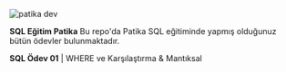 
![patika dev](https://github.com/akayslm/sql_odevler_patika/assets/73195655/2bd0911a-f1e5-4ea9-b666-bdf0bd4eb61c)

**SQL Eğitim Patika**
Bu repo'da Patika SQL eğitiminde yapmış olduğunuz bütün ödevler bulunmaktadır.

**SQL Ödev 01** | WHERE ve Karşılaştırma & Mantıksal 
